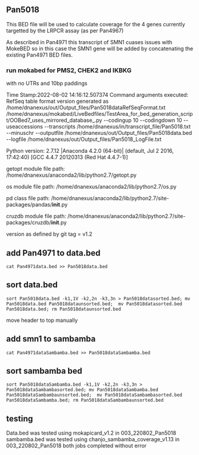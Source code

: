 ## Pan5018
This BED file will be used to calculate coverage for the 4 genes currently targetted by the LRPCR assay (as per Pan4967)

As described in Pan4971 this transcript of SMN1 cuases issues with MokeBED so in this case the SMN1 gene will be added by concatenating the existing Pan4971 BED files.

### run mokabed for PMS2, CHEK2 and IKBKG
with no UTRs and 10bp paddings

Time Stamp:2022-08-02 14:16:12.507374
Command arguments executed:
RefSeq table format version generated as /home/dnanexus/out/Output_files/Pan5018dataRefSeqFormat.txt
/home/dnanexus/mokabed/LiveBedfiles/TestArea_for_bed_generation_script/OOBed7_uses_mirrored_database_.py --codingup 10 --codingdown 10 --useaccessions --transcripts /home/dnanexus/in/transcript_file/Pan5018.txt --minuschr --outputfile /home/dnanexus/out/Output_files/Pan5018data.bed --logfile /home/dnanexus/out/Output_files/Pan5018_LogFile.txt 

 Python version: 2.7.12 |Anaconda 4.2.0 (64-bit)| (default, Jul  2 2016, 17:42:40) 
[GCC 4.4.7 20120313 (Red Hat 4.4.7-1)]

 getopt module file path: /home/dnanexus/anaconda2/lib/python2.7/getopt.py

 os module file path: /home/dnanexus/anaconda2/lib/python2.7/os.py

 pd class file path: /home/dnanexus/anaconda2/lib/python2.7/site-packages/pandas/__init__.py

 cruzdb module file path: /home/dnanexus/anaconda2/lib/python2.7/site-packages/cruzdb/__init__.py

version as defined by git tag = v1.2


## add Pan4971 to data.bed
`cat Pan4971data.bed >> Pan5018data.bed`
## sort data.bed
`sort Pan5018data.bed -k1,1V -k2,2n -k3,3n > Pan5018datasorted.bed; mv Pan5018data.bed Pan5018dataunsorted.bed;  mv Pan5018datasorted.bed Pan5018data.bed; rm Pan5018dataunsorted.bed`

move header to top manually

## add smn1 to sambamba
`cat Pan4971dataSambamba.bed >> Pan5018dataSambamba.bed`

## sort sambamba bed
`sort Pan5018dataSambamba.bed -k1,1V -k2,2n -k3,3n > Pan5018dataSambambasorted.bed; mv Pan5018dataSambamba.bed Pan5018dataSambambaunsorted.bed;  mv Pan5018dataSambambasorted.bed Pan5018dataSambamba.bed; rm Pan5018dataSambambaunsorted.bed`

## testing
Data.bed was tested using mokapicard_v1.2 in 003_220802_Pan5018
sambamba.bed was tested using chanjo_sambamba_coverage_v1.13 in 003_220802_Pan5018
both jobs completed without error